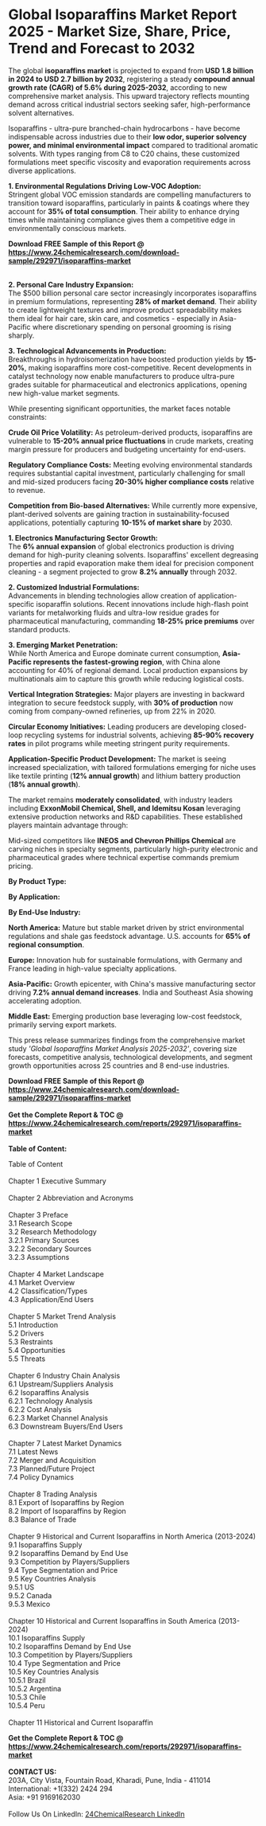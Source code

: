 <h1>Global Isoparaffins Market Report 2025 - Market Size, Share, Price, Trend and Forecast to 2032</h1><p>The global <strong>isoparaffins market</strong> is projected to expand from <strong>USD 1.8 billion in 2024 to USD 2.7 billion by 2032</strong>, registering a steady <strong>compound annual growth rate (CAGR) of 5.6% during 2025-2032</strong>, according to new comprehensive market analysis. This upward trajectory reflects mounting demand across critical industrial sectors seeking safer, high-performance solvent alternatives.</p><p>Isoparaffins - ultra-pure branched-chain hydrocarbons - have become indispensable across industries due to their <strong>low odor, superior solvency power, and minimal environmental impact</strong> compared to traditional aromatic solvents. With types ranging from C8 to C20 chains, these customized formulations meet specific viscosity and evaporation requirements across diverse applications.</p><p><strong>1. Environmental Regulations Driving Low-VOC Adoption:</strong><br>
Stringent global VOC emission standards are compelling manufacturers to transition toward isoparaffins, particularly in paints &amp; coatings where they account for <strong>35% of total consumption</strong>. Their ability to enhance drying times while maintaining compliance gives them a competitive edge in environmentally conscious markets.</p><div><b>Download FREE Sample of this Report @ 
            <a href="https://www.24chemicalresearch.com/download-sample/292971/isoparaffins-market">
            https://www.24chemicalresearch.com/download-sample/292971/isoparaffins-market</a></b></div><br><p><strong>2. Personal Care Industry Expansion:</strong><br>
The $500 billion personal care sector increasingly incorporates isoparaffins in premium formulations, representing <strong>28% of market demand</strong>. Their ability to create lightweight textures and improve product spreadability makes them ideal for hair care, skin care, and cosmetics - especially in Asia-Pacific where discretionary spending on personal grooming is rising sharply.</p><p><strong>3. Technological Advancements in Production:</strong><br>
Breakthroughs in hydroisomerization have boosted production yields by <strong>15-20%</strong>, making isoparaffins more cost-competitive. Recent developments in catalyst technology now enable manufacturers to produce ultra-pure grades suitable for pharmaceutical and electronics applications, opening new high-value market segments.</p><p>While presenting significant opportunities, the market faces notable constraints:</p><p><strong>Crude Oil Price Volatility:</strong> As petroleum-derived products, isoparaffins are vulnerable to <strong>15-20% annual price fluctuations</strong> in crude markets, creating margin pressure for producers and budgeting uncertainty for end-users.</p><p><strong>Regulatory Compliance Costs:</strong> Meeting evolving environmental standards requires substantial capital investment, particularly challenging for small and mid-sized producers facing <strong>20-30% higher compliance costs</strong> relative to revenue.</p><p><strong>Competition from Bio-based Alternatives:</strong> While currently more expensive, plant-derived solvents are gaining traction in sustainability-focused applications, potentially capturing <strong>10-15% of market share</strong> by 2030.</p><p><strong>1. Electronics Manufacturing Sector Growth:</strong><br>
The <strong>6% annual expansion</strong> of global electronics production is driving demand for high-purity cleaning solvents. Isoparaffins' excellent degreasing properties and rapid evaporation make them ideal for precision component cleaning - a segment projected to grow <strong>8.2% annually</strong> through 2032.</p><p><strong>2. Customized Industrial Formulations:</strong><br>
Advancements in blending technologies allow creation of application-specific isoparaffin solutions. Recent innovations include high-flash point variants for metalworking fluids and ultra-low residue grades for pharmaceutical manufacturing, commanding <strong>18-25% price premiums</strong> over standard products.</p><p><strong>3. Emerging Market Penetration:</strong><br>
While North America and Europe dominate current consumption, <strong>Asia-Pacific represents the fastest-growing region</strong>, with China alone accounting for 40% of regional demand. Local production expansions by multinationals aim to capture this growth while reducing logistical costs.</p><p><strong>Vertical Integration Strategies:</strong> Major players are investing in backward integration to secure feedstock supply, with <strong>30% of production</strong> now coming from company-owned refineries, up from 22% in 2020.</p><p><strong>Circular Economy Initiatives:</strong> Leading producers are developing closed-loop recycling systems for industrial solvents, achieving <strong>85-90% recovery rates</strong> in pilot programs while meeting stringent purity requirements.</p><p><strong>Application-Specific Product Development:</strong> The market is seeing increased specialization, with tailored formulations emerging for niche uses like textile printing (<strong>12% annual growth</strong>) and lithium battery production (<strong>18% annual growth</strong>).</p><p>The market remains <strong>moderately consolidated</strong>, with industry leaders including <strong>ExxonMobil Chemical, Shell, and Idemitsu Kosan</strong> leveraging extensive production networks and R&amp;D capabilities. These established players maintain advantage through:</p><p>Mid-sized competitors like <strong>INEOS and Chevron Phillips Chemical</strong> are carving niches in specialty segments, particularly high-purity electronic and pharmaceutical grades where technical expertise commands premium pricing.</p><p><strong>By Product Type:</strong></p><p><strong>By Application:</strong></p><p><strong>By End-Use Industry:</strong></p><p><strong>North America:</strong> Mature but stable market driven by strict environmental regulations and shale gas feedstock advantage. U.S. accounts for <strong>65% of regional consumption</strong>.</p><p><strong>Europe:</strong> Innovation hub for sustainable formulations, with Germany and France leading in high-value specialty applications.</p><p><strong>Asia-Pacific:</strong> Growth epicenter, with China's massive manufacturing sector driving <strong>7.2% annual demand increases</strong>. India and Southeast Asia showing accelerating adoption.</p><p><strong>Middle East:</strong> Emerging production base leveraging low-cost feedstock, primarily serving export markets.</p><p>This press release summarizes findings from the comprehensive market study <em>'Global Isoparaffins Market Analysis 2025-2032'</em>, covering size forecasts, competitive analysis, technological developments, and segment growth opportunities across 25 countries and 8 end-use industries.</p><div><b>Download FREE Sample of this Report @ 
            <a href="https://www.24chemicalresearch.com/download-sample/292971/isoparaffins-market">
            https://www.24chemicalresearch.com/download-sample/292971/isoparaffins-market</a></b></div><br><div><b>Get the Complete Report & TOC @ 
            <a href="https://www.24chemicalresearch.com/reports/292971/isoparaffins-market">
            https://www.24chemicalresearch.com/reports/292971/isoparaffins-market</a></b></div><br>
            <b>Table of Content:</b><p>Table of Content<br />
<br />
Chapter 1 Executive Summary<br />
<br />
Chapter 2 Abbreviation and Acronyms<br />
<br />
Chapter 3 Preface<br />
3.1 Research Scope<br />
3.2 Research Methodology<br />
  3.2.1 Primary Sources<br />
  3.2.2 Secondary Sources<br />
  3.2.3 Assumptions<br />
		<br />
Chapter 4 Market Landscape<br />
4.1 Market Overview<br />
4.2 Classification/Types<br />
4.3 Application/End Users<br />
<br />
Chapter 5 Market Trend Analysis <br />
5.1 Introduction<br />
5.2 Drivers<br />
5.3 Restraints<br />
5.4 Opportunities<br />
5.5 Threats<br />
<br />
Chapter 6 Industry Chain Analysis<br />
6.1 Upstream/Suppliers Analysis<br />
6.2 Isoparaffins Analysis<br />
  6.2.1 Technology Analysis<br />
  6.2.2 Cost Analysis<br />
  6.2.3 Market Channel Analysis<br />
6.3 Downstream Buyers/End Users<br />
<br />
Chapter 7 Latest Market Dynamics<br />
7.1 Latest News<br />
7.2 Merger and Acquisition<br />
7.3 Planned/Future Project<br />
7.4 Policy Dynamics<br />
<br />
Chapter 8 Trading Analysis<br />
8.1 Export of Isoparaffins by Region<br />
8.2 Import of Isoparaffins by Region<br />
8.3 Balance of Trade<br />
<br />
Chapter 9 Historical and Current Isoparaffins in North America (2013-2024)<br />
9.1 Isoparaffins Supply <br />
9.2 Isoparaffins Demand by End Use<br />
9.3 Competition by Players/Suppliers<br />
9.4 Type Segmentation and Price<br />
9.5 Key Countries Analysis<br />
  9.5.1 US<br />
  9.5.2 Canada<br />
  9.5.3 Mexico<br />
<br />
Chapter 10 Historical and Current Isoparaffins in South America (2013-2024)<br />
10.1 Isoparaffins Supply <br />
10.2 Isoparaffins Demand by End Use<br />
10.3 Competition by Players/Suppliers<br />
10.4 Type Segmentation and Price<br />
10.5 Key Countries Analysis<br />
  10.5.1 Brazil<br />
  10.5.2 Argentina<br />
  10.5.3 Chile<br />
  10.5.4 Peru<br />
<br />
Chapter 11 Historical and Current Isoparaffin</p><div><b>Get the Complete Report & TOC @ 
            <a href="https://www.24chemicalresearch.com/reports/292971/isoparaffins-market">
            https://www.24chemicalresearch.com/reports/292971/isoparaffins-market</a></b></div><br><b>CONTACT US:</b><br>
            203A, City Vista, Fountain Road, Kharadi, Pune, India - 411014<br>
            International: +1(332) 2424 294<br>
            Asia: +91 9169162030 <br><br>
            Follow Us On LinkedIn: <a href="https://www.linkedin.com/company/24chemicalresearch/">24ChemicalResearch LinkedIn</a>
